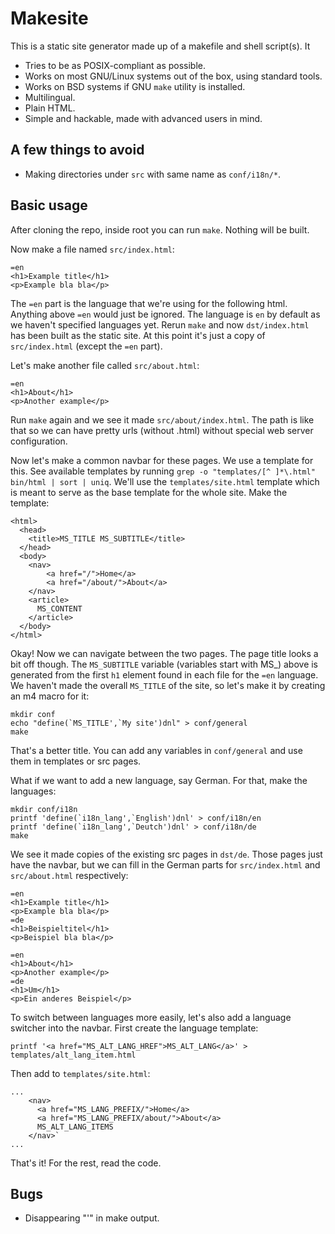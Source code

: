 # Makesite

This is a static site generator made up of a makefile and shell script(s). It

- Tries to be as POSIX-compliant as possible.
- Works on most GNU/Linux systems out of the box, using standard tools. 
- Works on BSD systems if GNU `make` utility is installed.
- Multilingual.
- Plain HTML.
- Simple and hackable, made with advanced users in mind.


## A few things to avoid

- Making directories under `src` with same name as `conf/i18n/*`.


## Basic usage

After cloning the repo, inside root you can run `make`. Nothing will be built.

Now make a file named `src/index.html`:
```
=en
<h1>Example title</h1>
<p>Example bla bla</p>
```

The `=en` part is the language that we're using for the following html. Anything above `=en` would just be ignored. The language is `en` by default as we haven't specified languages yet. Rerun `make` and now `dst/index.html` has been built as the static site. At this point it's just a copy of `src/index.html` (except the `=en` part).

Let's make another file called `src/about.html`:
```
=en
<h1>About</h1>
<p>Another example</p>
```

Run `make` again and we see it made `src/about/index.html`. The path is like that so we can have pretty urls (without .html) without special web server configuration.

Now let's make a common navbar for these pages. We use a template for this. See available templates by running `grep -o "templates/[^ ]*\.html" bin/html | sort | uniq`. We'll use the `templates/site.html` template which is meant to serve as the base template for the whole site. Make the template:
```
<html>
  <head>
    <title>MS_TITLE MS_SUBTITLE</title>
  </head>
  <body>
    <nav>
        <a href="/">Home</a>
        <a href="/about/">About</a>
    </nav>
    <article>
      MS_CONTENT
    </article>
  </body>
</html>
```

Okay! Now we can navigate between the two pages. The page title looks a bit off though. The `MS_SUBTITLE` variable (variables start with MS_) above is generated from the first `h1` element found in each file for the `=en` language. We haven't made the overall `MS_TITLE` of the site, so let's make it by creating an m4 macro for it:
```
mkdir conf
echo "define(`MS_TITLE',`My site')dnl" > conf/general
make
```

That's a better title. You can add any variables in `conf/general` and use them in templates or src pages.

What if we want to add a new language, say German. For that, make the languages:
```
mkdir conf/i18n
printf 'define(`i18n_lang',`English')dnl' > conf/i18n/en
printf 'define(`i18n_lang',`Deutch')dnl' > conf/i18n/de
make
```

We see it made copies of the existing src pages in `dst/de`. Those pages just have the navbar, but we can fill in the German parts for `src/index.html` and `src/about.html` respectively:
```
=en
<h1>Example title</h1>
<p>Example bla bla</p>
=de
<h1>Beispieltitel</h1>
<p>Beispiel bla bla</p>
```

```
=en
<h1>About</h1>
<p>Another example</p>
=de
<h1>Um</h1>
<p>Ein anderes Beispiel</p>
```

To switch between languages more easily, let's also add a language switcher into the navbar. First create the language template:
```
printf '<a href="MS_ALT_LANG_HREF">MS_ALT_LANG</a>' > templates/alt_lang_item.html
```

Then add to `templates/site.html`:
```
...
    <nav>
      <a href="MS_LANG_PREFIX/">Home</a>
      <a href="MS_LANG_PREFIX/about/">About</a>
      MS_ALT_LANG_ITEMS
    </nav>`
...
```

That's it! For the rest, read the code.

## Bugs

- Disappearing "'" in make output.
